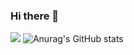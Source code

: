 ### Hi there 👋

<!--
**KwonBo/KwonBo** is a ✨ _special_ ✨ repository because its `README.md` (this file) appears on your GitHub profile.

Here are some ideas to get you started:

- 🔭 I’m currently working on ...
- 🌱 I’m currently learning ...
- 👯 I’m looking to collaborate on ...
- 🤔 I’m looking for help with ...
- 💬 Ask me about ...
- 📫 How to reach me: ...
- 😄 Pronouns: ...
- ⚡ Fun fact: ...
-->
<a href="https://cs.skku.edu/ko/" target="_blank"><img src="https://img.shields.io/badge/2b6653?style=flat&logo=Leaflet&logoColor=000000"/></a>
![Anurag's GitHub stats](https://github-readme-stats.vercel.app/api?username=KwonBo&show_icons=true&theme=graywhite)
